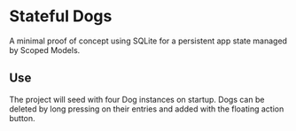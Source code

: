 # Stateful Dogs

A minimal proof of concept using SQLite for a persistent app state managed by Scoped Models.

## Use

The project will seed with four Dog instances on startup.  Dogs can be deleted by long pressing on their entries and added with the floating action button.
